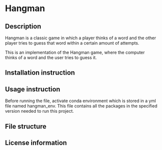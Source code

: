 # Hangman

## Description
Hangman is a classic game in which a player thinks of a word and the other player tries to guess that word within a certain amount of attempts.

This is an implementation of the Hangman game, where the computer thinks of a word and the user tries to guess it. 

## Installation instruction 


## Usage instruction
Before running the file, activate conda environment which is stored in a yml file named hangman_env.
This file contains all the packages in the specified version needed to run this project.

## File structure 


## License information